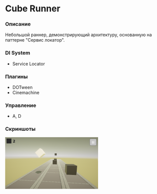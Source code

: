 # Cube Runner

### Описание
Небольшой раннер, демонстрирующий архитектуру, основанную на паттерне "Сервис локатор".

### DI System
- Service Locator

### Плагины
- DOTween
- Cinemachine

### Управление
- A, D

### Скриншоты
<img src="Assets/Resources/Runner.png" width="300">

